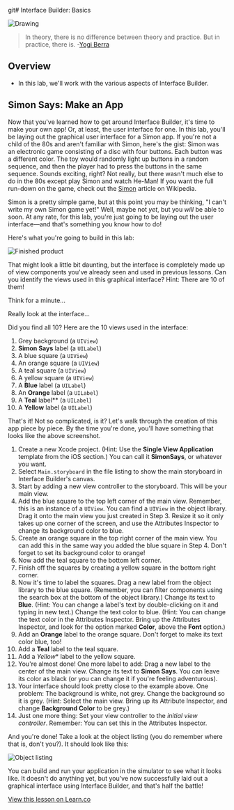 git# Interface Builder: Basics

![Drawing](http://i.imgur.com/LuPm37H.jpg?1)
> In theory, there is no difference between theory and practice. But in practice, there is. -[Yogi Berra](https://en.wikipedia.org/wiki/Yogi_Berra)

## Overview

* In this lab, we'll work with the various aspects of Interface Builder.

## Simon Says: Make an App

Now that you've learned how to get around Interface Builder, it's time to make your own app! Or, at least, the user interface for one. In this lab, you'll be laying out the graphical user interface for a Simon app. If you're not a child of the 80s and aren't familiar with Simon, here's the gist: Simon was an electronic game consisting of a disc with four buttons. Each button was a different color. The toy would randomly light up buttons in a random sequence, and then the player had to press the buttons in the same sequence. Sounds exciting, right? Not really, but there wasn't much else to do in the 80s except play Simon and watch He-Man! If you want the full run-down on the game, check out the [Simon](https://en.wikipedia.org/wiki/Simon_\(game\)) article on Wikipedia.

Simon is a pretty simple game, but at this point you may be thinking, "I can't write my own Simon game yet!" Well, maybe not _yet_, but you _will_ be able to soon. At any rate, for this lab, you're just going to be laying out the user interface—and that's something you know how to do!

Here's what you're going to build in this lab:

![Finished product](http://i.imgur.com/PdO6gU6.png)

That might look a little bit daunting, but the interface is completely made up of view components you've already seen and used in previous lessons. Can you identify the views used in this graphical interface? Hint: There are 10 of them!

Think for a minute...

Really look at the interface...

Did you find all 10? Here are the 10 views used in the interface:

1. Grey background (a `UIView`)
2. **Simon Says** label (a `UILabel`)
3. A blue square (a `UIView`)
4. An orange square (a `UIView`)
5. A teal square (a `UIView`)
6. A yellow square (a `UIView`)
7. A **Blue** label (a `UILabel`)
8. An **Orange** label (a `UILabel`)
9. A **Teal** label** (a `UILabel`)
10. A **Yellow** label (a `UILabel`)

That's it! Not so complicated, is it? Let's walk through the creation of this app piece by piece. By the time you're done, you'll have something that looks like the above screenshot.

1. Create a new Xcode project. (Hint: Use the **Single View Application** template from the iOS section.) You can call it **SimonSays**, or whatever you want.
2. Select `Main.storyboard` in the file listing to show the main storyboard in Interface Builder's canvas.
3. Start by adding a new view controller to the storyboard. This will be your main view.
4. Add the blue square to the top left corner of the main view. Remember, this is an instance of a `UIView`. You can find a `UIView` in the object library. Drag it onto the main view you just created in Step 3. Resize it so it only takes up one corner of the screen, and use the Attributes Inspector to change its background color to blue.
5. Create an orange square in the top right corner of the main view. You can add this in the same way you added the blue square in Step 4. Don't forget to set its background color to orange!
6. Now add the teal square to the bottom left corner.
7. Finish off the squares by creating a yellow square in the bottom right corner.
8. Now it's time to label the squares. Drag a new label from the object library to the blue square. (Remember, you can filter components using the search box at the bottom of the object library.) Change its text to **Blue**. (Hint: You can change a label's text by double-clicking on it and typing in new text.) Change the text color to blue. (Hint: You can change the text color in the Attributes Inspector. Bring up the Attributes Inspector, and look for the option marked **Color**, above the **Font** option.)
9. Add an **Orange** label to the orange square. Don't forget to make its text color blue, too!
10. Add a **Teal** label to the teal square.
11. Add a *Yellow** label to the yellow square.
12. You're almost done! One more label to add: Drag a new label to the center of the main view. Change its text to **Simon Says**. You can leave its color as black (or you can change it if you're feeling adventurous).
13. Your interface should look pretty close to the example above. One problem: The background is white, not grey. Change the background so it is grey. (Hint: Select the main view. Bring up its Attribute Inspector, and change **Background Color** to be grey.)
14. Just one more thing: Set your view controller to the _initial view controller_. Remember: You can set this in the Attributes Inspector.

And you're done! Take a look at the object listing (you do remember where that is, don't you?). It should look like this:

![Object listing](http://i.imgur.com/Y6pMzfn.png)

You can build and run your application in the simulator to see what it looks like. It doesn't do anything yet, but you've now successfully laid out a graphical interface using Interface Builder, and that's half the battle!

<a href='https://learn.co/lessons/InterfaceBuilderLab' data-visibility='hidden'>View this lesson on Learn.co</a>
